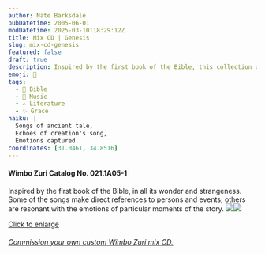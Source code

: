 ```yaml
---
author: Nate Barksdale
pubDatetime: 2005-06-01
modDatetime: 2025-03-10T18:29:12Z
title: Mix CD | Genesis
slug: mix-cd-genesis
featured: false
draft: true
description: Inspired by the first book of the Bible, this collection of songs captures its wonder and strangeness with references to key figures and emotional moments throughout the narrative.
emoji: 📖
tags:
  - 📖 Bible
  - 🎵 Music
  - ✍️ Literature
  - ✨ Grace
haiku: |
  Songs of ancient tale,  
  Echoes of creation's song,  
  Emotions captured.
coordinates: [31.0461, 34.8516]
---
```


#### Wimbo Zuri Catalog No. 021.1A05-1

Inspired by the first book of the Bible, in all its wonder and strangeness. Some of the songs make direct references to persons and events; others are resonant with the emotions of particular moments of the story. [![](https://www.natebarksdale.com/wp-content/uploads/portfolio/genesis_260.jpg)](https://www.natebarksdale.com/wp-content/uploads/portfolio/genesis_530.jpg)[![](https://www.natebarksdale.com/wp-content/uploads/portfolio/genesis2_260.jpg)](https://www.natebarksdale.com/wp-content/uploads/portfolio/genesis2_530.jpg)

[Click to enlarge](https://www.natebarksdale.com/wp-content/uploads/portfolio/genesis_530.jpg)

###### [Commission your own custom Wimbo Zuri mix CD.](https://www.natebarksdale.com/?p=342)
